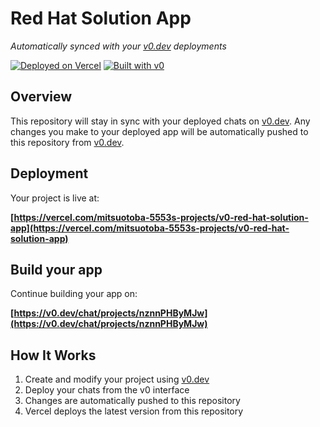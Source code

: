 # Red Hat Solution App

*Automatically synced with your [v0.dev](https://v0.dev) deployments*

[![Deployed on Vercel](https://img.shields.io/badge/Deployed%20on-Vercel-black?style=for-the-badge&logo=vercel)](https://vercel.com/mitsuotoba-5553s-projects/v0-red-hat-solution-app)
[![Built with v0](https://img.shields.io/badge/Built%20with-v0.dev-black?style=for-the-badge)](https://v0.dev/chat/projects/nznnPHByMJw)

## Overview

This repository will stay in sync with your deployed chats on [v0.dev](https://v0.dev).
Any changes you make to your deployed app will be automatically pushed to this repository from [v0.dev](https://v0.dev).

## Deployment

Your project is live at:

**[https://vercel.com/mitsuotoba-5553s-projects/v0-red-hat-solution-app](https://vercel.com/mitsuotoba-5553s-projects/v0-red-hat-solution-app)**

## Build your app

Continue building your app on:

**[https://v0.dev/chat/projects/nznnPHByMJw](https://v0.dev/chat/projects/nznnPHByMJw)**

## How It Works

1. Create and modify your project using [v0.dev](https://v0.dev)
2. Deploy your chats from the v0 interface
3. Changes are automatically pushed to this repository
4. Vercel deploys the latest version from this repository

